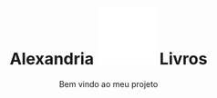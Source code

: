 <h1 style="text-align: center; align-items: center;">Alexandria <img style="height: 100px" src="./resources/alexandriaLogoFinal.svg"> Livros</h1>

<p style="text-align: center;">Bem vindo ao meu projeto</p>
